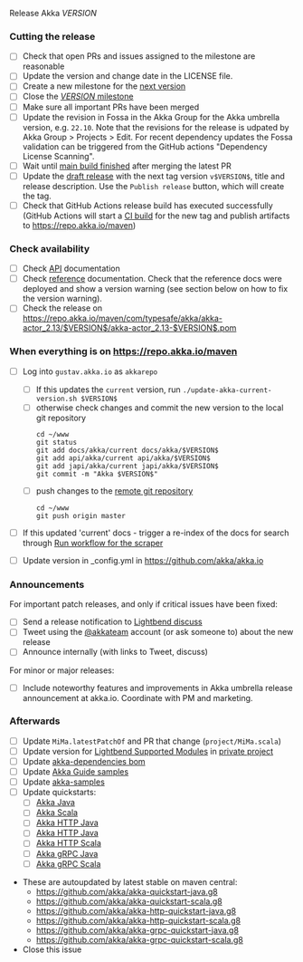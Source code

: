 Release Akka $VERSION$

<!--
# Release Train Issue Template for Akka

(Liberally copied and adopted from Scala itself https://github.com/scala/scala-dev/blob/b11cd2e4a4431de7867db6b39362bea8fa6650e7/notes/releases/template.md)

For every release, use the `scripts/create-release-issue.sh` to make a copy of this file named after the release, and expand the variables.

Variables to be expanded in this template:
- $VERSION$=???

Key links:
  - akka/akka milestone: https://github.com/akka/akka/milestone/?
-->

### Cutting the release

- [ ] Check that open PRs and issues assigned to the milestone are reasonable
- [ ] Update the version and change date in the LICENSE file.
- [ ] Create a new milestone for the [next version](https://github.com/akka/akka/milestones)
- [ ] Close the [$VERSION$ milestone](https://github.com/akka/akka/milestones?direction=asc&sort=due_date)
- [ ] Make sure all important PRs have been merged
- [ ] Update the revision in Fossa in the Akka Group for the Akka umbrella version, e.g. `22.10`. Note that the revisions for the release is udpated by Akka Group > Projects > Edit. For recent dependency updates the Fossa validation can be triggered from the GitHub actions "Dependency License Scanning".
- [ ] Wait until [main build finished](https://github.com/akka/akka/actions) after merging the latest PR
- [ ] Update the [draft release](https://github.com/akka/akka/releases) with the next tag version `v$VERSION$`, title and release description. Use the `Publish release` button, which will create the tag.
- [ ] Check that GitHub Actions release build has executed successfully (GitHub Actions will start a [CI build](https://github.com/akka/akka/actions) for the new tag and publish artifacts to https://repo.akka.io/maven)

### Check availability

- [ ] Check [API](https://doc.akka.io/api/akka/$VERSION$/) documentation
- [ ] Check [reference](https://doc.akka.io/docs/akka/$VERSION$/) documentation. Check that the reference docs were deployed and show a version warning (see section below on how to fix the version warning).
- [ ] Check the release on https://repo.akka.io/maven/com/typesafe/akka/akka-actor_2.13/$VERSION$/akka-actor_2.13-$VERSION$.pom

### When everything is on https://repo.akka.io/maven
  - [ ] Log into `gustav.akka.io` as `akkarepo` 
    - [ ] If this updates the `current` version, run `./update-akka-current-version.sh $VERSION$`
    - [ ] otherwise check changes and commit the new version to the local git repository
         ```
         cd ~/www
         git status
         git add docs/akka/current docs/akka/$VERSION$
         git add api/akka/current api/akka/$VERSION$
         git add japi/akka/current japi/akka/$VERSION$
         git commit -m "Akka $VERSION$"
         ```
    - [ ] push changes to the [remote git repository](https://github.com/akka/doc.akka.io)
         ```
         cd ~/www
         git push origin master
         ```
  - [ ] If this updated 'current' docs - trigger a re-index of the docs for search through [Run workflow for the scraper](https://github.com/akka/akka/actions/workflows/algolia-doc-site-scrape.yml)
  - [ ] Update version in _config.yml in https://github.com/akka/akka.io    
  

### Announcements

For important patch releases, and only if critical issues have been fixed:

- [ ] Send a release notification to [Lightbend discuss](https://discuss.akka.io)
- [ ] Tweet using the [@akkateam](https://twitter.com/akkateam/) account (or ask someone to) about the new release
- [ ] Announce internally (with links to Tweet, discuss)

For minor or major releases:

- [ ] Include noteworthy features and improvements in Akka umbrella release announcement at akka.io. Coordinate with PM and marketing.

### Afterwards

- [ ] Update `MiMa.latestPatchOf` and PR that change (`project/MiMa.scala`)
- [ ] Update version for [Lightbend Supported Modules](https://developer.lightbend.com/docs/lightbend-platform/introduction/getting-help/build-dependencies.html) in [private project](https://github.com/lightbend/lightbend-technology-intro-doc/blob/master/docs/modules/getting-help/examples/build.sbt)
- [ ] Update [akka-dependencies bom](https://github.com/lightbend/akka-dependencies)
- [ ] Update [Akka Guide samples](https://github.com/akka/akka-guide)
- [ ] Update [akka-samples](https://github.com/akka/akka-samples)
- [ ] Update quickstarts:
  - [ ] [Akka Java](https://github.com/akka/akka-quickstart-java.g8/blob/main/src/main/g8/default.properties)
  - [ ] [Akka Scala](https://github.com/akka/akka-quickstart-scala.g8/blob/main/src/main/g8/default.properties)
  - [ ] [Akka HTTP Java](https://github.com/akka/akka-http-quickstart-scala.g8/blob/main/src/main/g8/default.properties)
  - [ ] [Akka HTTP Java](https://github.com/akka/akka-http-quickstart-java.g8/blob/main/src/main/g8/default.properties)
  - [ ] [Akka HTTP Scala](https://github.com/akka/akka-http-quickstart-scala.g8/blob/main/src/main/g8/default.properties)
  - [ ] [Akka gRPC Java](https://github.com/akka/akka-grpc-quickstart-java.g8/blob/main/src/main/g8/default.properties)
  - [ ] [Akka gRPC Scala](https://github.com/akka/akka-grpc-quickstart-scala.g8/blob/main/src/main/g8/default.properties)
- These are autoupdated by latest stable on maven central:
  - https://github.com/akka/akka-quickstart-java.g8
  - https://github.com/akka/akka-quickstart-scala.g8
  - https://github.com/akka/akka-http-quickstart-java.g8
  - https://github.com/akka/akka-http-quickstart-scala.g8
  - https://github.com/akka/akka-grpc-quickstart-java.g8
  - https://github.com/akka/akka-grpc-quickstart-scala.g8
- Close this issue

